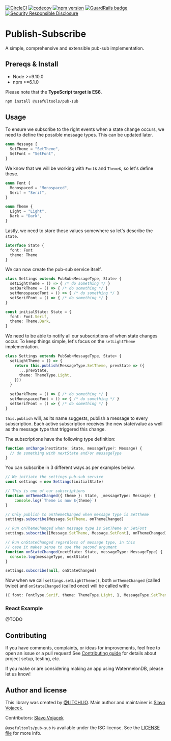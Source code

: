 [![CircleCI](https://circleci.com/gh/litchi-io/pub-sub.svg?style=svg)](https://circleci.com/gh/litchi-io/pub-sub)
[![codecov](https://codecov.io/gh/litchi-io/pub-sub/branch/master/graph/badge.svg)](https://codecov.io/gh/litchi-io/pub-sub)
[![npm version](https://img.shields.io/npm/v/@usefultools/pub-sub.svg)](https://www.npmjs.com/package/@usefultools/pub-sub)
[![GuardRails badge](https://badges.production.guardrails.io/litchi-io/pub-sub.svg)](https://www.guardrails.io)
[![Security Responsible Disclosure](https://img.shields.io/badge/Security-Responsible%20Disclosure-yellow.svg)](https://github.com/litchi-io/pub-sub/blob/master/SECURITY.md)

# Publish-Subscribe

A simple, comprehensive and extensible pub-sub implementation.

## Prereqs & Install

* Node >=9.10.0
* npm >=6.1.0

Please note that the **TypeScript target is ES6**.

```sh
npm install @usefultools/pub-sub
```


## Usage

To ensure we subscribe to the right events when a state change occurs,
we need to define the possible message types. This can be updated later.

```typescript
enum Message {
  SetTheme = "SetTheme",
  SetFont = "SetFont",
}

```

We know that we will be working with `Font`s and `Theme`s,
so let's define these.

```typescript
enum Font {
  Monospaced = "Monospaced",
  Serif = "Serif",
}

enum Theme {
  Light = "Light",
  Dark = "Dark",
}

```

Lastly, we need to store these values somewhere so let's describe the `state`.

```typescript
interface State {
  font: Font
  theme: Theme
}

```

We can now create the pub-sub service itself.

```typescript
class Settings extends PubSub<MessageType, State> {
  setLightTheme = () => { /* do something */ }
  setDarkTheme = () => { /* do something */ }
  setMonospacedFont = () => { /* do something */ }
  setSerifFont = () => { /* do something */ }
}

const initialState: State = {
  font: Font.Serif,
  theme: Theme.Dark,
}

```

We need to be able to notify all our subscriptions of when state changes occur.
To keep things simple, let's focus on the `setLightTheme` implementation.

```typescript
class Settings extends PubSub<MessageType, State> {
  setLightTheme = () => {
    return this.publish(MessageType.SetTheme, prevState => ({
      ...prevState,
      theme: ThemeType.Light,
    }))
  }
  
  setDarkTheme = () => { /* do something */ }
  setMonospacedFont = () => { /* do something */ }
  setSerifFont = () => { /* do something */ }
}

```

`this.publish` will, as its name suggests, publish a message to every
subscription. Each active subscription receives the new state/value
as well as the message type that triggered this change.

The subscriptions have the following type definition:

```typescript
function onChange(nextState: State, messageType?: Message) {
  // do something with nextState and/or messageType
}

```

You can subscribe in 3 different ways as per examples below.

```typescript
// We initiate the settings pub-sub service
const settings = new Settings(initialState)

// This is one of our subscriptions
function onThemeChanged({ theme }: State, _messageType: Message) {
    console.log(`Theme is now ${theme}`)
}

// Only publish to onThemeChanged when message type is SetTheme
settings.subscribe(Message.SetTheme, onThemeChanged)

// Run onThemeChanged when message type is SetTheme or SetFont
settings.subscribe([Message.SetTheme, Message.SetFont], onThemeChanged)

// Run onStateChanged regardless of message type, in this
// case it makes sense to use the second argument
function onStateChanged(nextState: State, messageType: MessageType) {
  console.log(messageType, nextState)
}

settings.subscribe(null, onStateChanged)

```

Now when we call `settings.setLightTheme()`, both `onThemeChanged` (called
twice) and `onStateChanged` (called once) will be called with:

```typescript
({ font: FontType.Serif, theme: ThemeType.Light, }, MessageType.SetTheme)

```

### React Example

@TODO

## Contributing

If you have comments, complaints, or ideas for improvements, feel free to open an issue or a pull request! See [Contributing guide](./CONTRIBUTING.md) for details about project setup, testing, etc.

If you make or are considering making an app using WatermelonDB, please let us know!

## Author and license

This library was created by [@LITCHI.IO](https://github.com/litchi-io). Main author and maintainer is [Slavo Vojacek](https://github.com/slavovojacek).

Contributors: [Slavo Vojacek](https://github.com/slavovojacek)

`@usefultools/pub-sub` is available under the ISC license. See the [LICENSE file](./LICENSE.txt) for more info.
